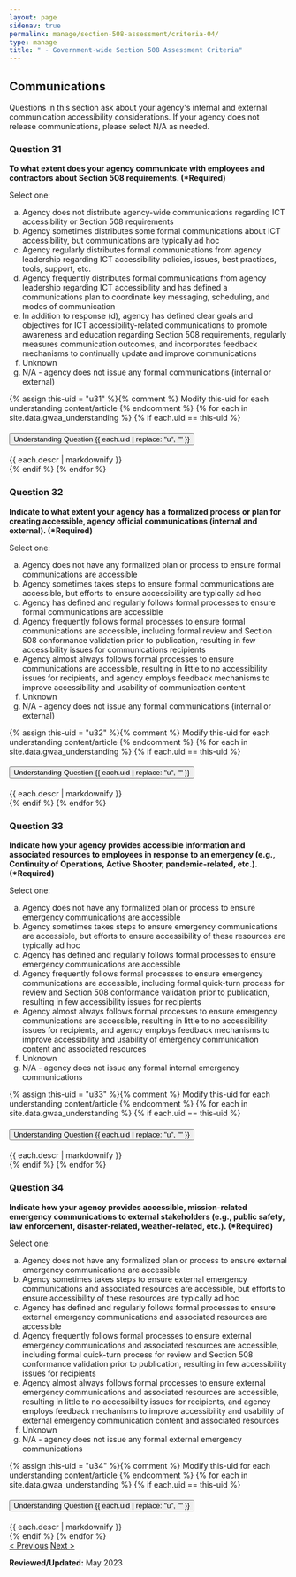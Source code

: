 ```yaml
---
layout: page
sidenav: true
permalink: manage/section-508-assessment/criteria-04/
type: manage
title: " - Government-wide Section 508 Assessment Criteria"
---
```


<H2 id="communications">Communications</H2>
<p>Questions in this section ask about your agency's internal and external communication accessibility considerations. If your agency does not release communications, please select N/A as needed.  </p>

<!-- Expand/Collapse All "Understanding" Content -->
<!-- 
<div class="margin-y-3 margin-x-1">
    <button id="expand-all" class="usa-button">Expand All</button>
    <button id="collapse-all" class="usa-button">Collapse All</button>
</div>
-->

<div class="usa-card-group">
<!-- begin insert criteria -->

<!-- Q:031-->
<div id="q31" class="usa-card tablet:grid-col-12">
    <div class="usa-card__container border-top">
        <div class="usa-card__header">
            <h3 class="usa-card__heading"> Question 31 </h3>
        </div>
        <div class="usa-card__body">
            <p><strong> To what extent does your agency communicate with employees and contractors about Section 508
                    requirements. (*Required) </strong></p>
            <p> Select one: </p>
            <p>
            <ol type="a">
                <li>Agency does not distribute agency-wide communications regarding ICT accessibility or Section 508
                    requirements</li>
                <li>Agency sometimes distributes some formal communications about ICT accessibility, but communications
                    are typically ad hoc</li>
                <li>Agency regularly distributes formal communications from agency leadership regarding ICT
                    accessibility policies, issues, best practices, tools, support, etc.</li>
                <li>Agency frequently distributes formal communications from agency leadership regarding ICT
                    accessibility and has defined a communications plan to coordinate key messaging, scheduling, and
                    modes of communication</li>
                <li>In addition to response (d), agency has defined clear goals and objectives for ICT
                    accessibility-related communications to promote awareness and education regarding Section 508
                    requirements, regularly measures communication outcomes, and incorporates feedback mechanisms to
                    continually update and improve communications</li>
                <li>Unknown</li>
                <li>N/A - agency does not issue any formal communications (internal or external)</li>
            </ol>
            </p>
        </div>
        {% assign this-uid = "u31" %}{% comment %} Modify this-uid for each understanding content/article {% endcomment %}
        {% for each in site.data.gwaa_understanding %}
            {% if each.uid == this-uid %}
            <!-- Understanding -->
            <div class="border-top-05 border-primary margin-top-1">
                <div class="usa-accordion">
                    <h4 class="usa-accordion__heading">
                        <button
                        type="button"
                        class="usa-accordion__button understand_button padding-left-3"
                        aria-expanded="false"
                        aria-controls="{{ each.uid }}"
                        >
                        Understanding Question {{ each.uid | replace: "u", "" }}
                        </button>
                    </h4>
                    <div id="{{ each.uid }}" class="usa-accordion__content understand_content usa-prose padding-x-3 padding-y-0 bg-primary-lighter text-primary-darker border-top-05 border-primary">
                        <div class="margin-x-auto margin-y-0">
                            {{ each.descr | markdownify }}
                        </div>
                    </div>
                </div>
            </div>
            {% endif %}
        {% endfor %}
    </div>
</div>
<!-- Q:032-->
<div id="q32" class="usa-card tablet:grid-col-12">
    <div class="usa-card__container border-top">
        <div class="usa-card__header">
            <h3 class="usa-card__heading"> Question 32 </h3>
        </div>
        <div class="usa-card__body">
            <p><strong> Indicate to what extent your agency has a formalized process or plan for creating accessible,
                    agency official communications (internal and external). (*Required) </strong></p>
            <p> Select one: </p>
            <p>
            <ol type="a">
                <li>Agency does not have any formalized plan or process to ensure formal communications are accessible
                </li>
                <li>Agency sometimes takes steps to ensure formal communications are accessible, but efforts to ensure
                    accessibility are typically ad hoc</li>
                <li>Agency has defined and regularly follows formal processes to ensure formal communications are
                    accessible</li>
                <li>Agency frequently follows formal processes to ensure formal communications are accessible, including
                    formal review and Section 508 conformance validation prior to publication, resulting in few
                    accessibility issues for communications recipients</li>
                <li>Agency almost always follows formal processes to ensure communications are accessible, resulting in
                    little to no accessibility issues for recipients, and agency employs feedback mechanisms to improve
                    accessibility and usability of communication content</li>
                <li>Unknown</li>
                <li>N/A - agency does not issue any formal communications (internal or external)</li>
            </ol>
            </p>
        </div>
        {% assign this-uid = "u32" %}{% comment %} Modify this-uid for each understanding content/article {% endcomment %}
        {% for each in site.data.gwaa_understanding %}
            {% if each.uid == this-uid %}
            <!-- Understanding -->
            <div class="border-top-05 border-primary margin-top-1">
                <div class="usa-accordion">
                    <h4 class="usa-accordion__heading">
                        <button
                        type="button"
                        class="usa-accordion__button understand_button padding-left-3"
                        aria-expanded="false"
                        aria-controls="{{ each.uid }}"
                        >
                        Understanding Question {{ each.uid | replace: "u", "" }}
                        </button>
                    </h4>
                    <div id="{{ each.uid }}" class="usa-accordion__content understand_content usa-prose padding-x-3 padding-y-0 bg-primary-lighter text-primary-darker border-top-05 border-primary">
                        <div class="margin-x-auto margin-y-0">
                            {{ each.descr | markdownify }}
                        </div>
                    </div>
                </div>
            </div>
            {% endif %}
        {% endfor %}
    </div>
</div>
<!-- Q:033-->
<div id="q33" class="usa-card tablet:grid-col-12">
    <div class="usa-card__container border-top">
        <div class="usa-card__header">
            <h3 class="usa-card__heading"> Question 33 </h3>
        </div>
        <div class="usa-card__body">
            <p><strong> Indicate how your agency provides accessible information and associated resources to employees
                    in response to an emergency (e.g., Continuity of Operations, Active Shooter, pandemic-related,
                    etc.). (*Required) </strong></p>
            <p> Select one: </p>
            <p>
            <ol type="a">
                <li>Agency does not have any formalized plan or process to ensure emergency communications are
                    accessible</li>
                <li>Agency sometimes takes steps to ensure emergency communications are accessible, but efforts to
                    ensure accessibility of these resources are typically ad hoc</li>
                <li>Agency has defined and regularly follows formal processes to ensure emergency communications are
                    accessible</li>
                <li>Agency frequently follows formal processes to ensure emergency communications are accessible,
                    including formal quick-turn process for review and Section 508 conformance validation prior to
                    publication, resulting in few accessibility issues for recipients</li>
                <li>Agency almost always follows formal processes to ensure emergency communications are accessible,
                    resulting in little to no accessibility issues for recipients, and agency employs feedback
                    mechanisms to improve accessibility and usability of emergency communication content and associated
                    resources</li>
                <li>Unknown</li>
                <li>N/A - agency does not issue any formal internal emergency communications</li>
            </ol>
            </p>
        </div>
        {% assign this-uid = "u33" %}{% comment %} Modify this-uid for each understanding content/article {% endcomment %}
        {% for each in site.data.gwaa_understanding %}
            {% if each.uid == this-uid %}
            <!-- Understanding -->
            <div class="border-top-05 border-primary margin-top-1">
                <div class="usa-accordion">
                    <h4 class="usa-accordion__heading">
                        <button
                        type="button"
                        class="usa-accordion__button understand_button padding-left-3"
                        aria-expanded="false"
                        aria-controls="{{ each.uid }}"
                        >
                        Understanding Question {{ each.uid | replace: "u", "" }}
                        </button>
                    </h4>
                    <div id="{{ each.uid }}" class="usa-accordion__content understand_content usa-prose padding-x-3 padding-y-0 bg-primary-lighter text-primary-darker border-top-05 border-primary">
                        <div class="margin-x-auto margin-y-0">
                            {{ each.descr | markdownify }}
                        </div>
                    </div>
                </div>
            </div>
            {% endif %}
        {% endfor %}
    </div>
</div>
<!-- Q:034-->
<div id="q34" class="usa-card tablet:grid-col-12">
    <div class="usa-card__container border-top">
        <div class="usa-card__header">
            <h3 class="usa-card__heading"> Question 34 </h3>
        </div>
        <div class="usa-card__body">
            <p><strong> Indicate how your agency provides accessible, mission-related emergency communications to
                    external stakeholders (e.g., public safety, law enforcement, disaster-related, weather-related,
                    etc.). (*Required) </strong></p>
            <p> Select one: </p>
            <p>
            <ol type="a">
                <li>Agency does not have any formalized plan or process to ensure external emergency communications are
                    accessible</li>
                <li>Agency sometimes takes steps to ensure external emergency communications and associated resources
                    are accessible, but efforts to ensure accessibility of these resources are typically ad hoc</li>
                <li>Agency has defined and regularly follows formal processes to ensure external emergency
                    communications and associated resources are accessible</li>
                <li>Agency frequently follows formal processes to ensure external emergency communications and
                    associated resources are accessible, including formal quick-turn process for review and Section 508
                    conformance validation prior to publication, resulting in few accessibility issues for recipients
                </li>
                <li>Agency almost always follows formal processes to ensure external emergency communications and
                    associated resources are accessible, resulting in little to no accessibility issues for recipients,
                    and agency employs feedback mechanisms to improve accessibility and usability of external emergency
                    communication content and associated resources</li>
                <li>Unknown</li>
                <li>N/A - agency does not issue any formal external emergency communications</li>
            </ol>
            </p>
        </div>
        {% assign this-uid = "u34" %}{% comment %} Modify this-uid for each understanding content/article {% endcomment %}
        {% for each in site.data.gwaa_understanding %}
            {% if each.uid == this-uid %}
            <!-- Understanding -->
            <div class="border-top-05 border-primary margin-top-1">
                <div class="usa-accordion">
                    <h4 class="usa-accordion__heading">
                        <button
                        type="button"
                        class="usa-accordion__button understand_button padding-left-3"
                        aria-expanded="false"
                        aria-controls="{{ each.uid }}"
                        >
                        Understanding Question {{ each.uid | replace: "u", "" }}
                        </button>
                    </h4>
                    <div id="{{ each.uid }}" class="usa-accordion__content understand_content usa-prose padding-x-3 padding-y-0 bg-primary-lighter text-primary-darker border-top-05 border-primary">
                        <div class="margin-x-auto margin-y-0">
                            {{ each.descr | markdownify }}
                        </div>
                    </div>
                </div>
            </div>
            {% endif %}
        {% endfor %}
    </div>
</div>
<!-- end insert criteria -->
</div>

<div id="prev-next-section">
    <a class="prev-page" title="Go to previous page" href="{{site.baseurl}}/manage/section-508-assessment/criteria-03/"> < Previous</a>
    <a class="prev-page" title="Go to next page" href="{{site.baseurl}}/manage/section-508-assessment/criteria-05/"> Next > </a>
</div>

**Reviewed/Updated:** May 2023

<!-- Expand/Collapse All Understanding Content script -->
<script>
    $("#expand-all").on("click", function (){
        $(".understand_button").attr("aria-expanded", "true");
        $(".understand_content").removeAttr("hidden");
    });
    $("#collapse-all").on("click", function (){
        $(".understand_button").attr("aria-expanded", "false");
        $(".understand_content").attr("hidden","");
    });
</script>

<!-- Unhide hash/anchor from external url -->
<script>
    $(function(){
        var window_hash = window.location.hash;
        if ($(window_hash).hasClass("usa-card")){
            let u_hash = window_hash.replace("q", "u");
            $(u_hash).removeAttr("hidden");
            $(u_hash).prev().attr("aria-expanded", "true");
        }
    });
</script>